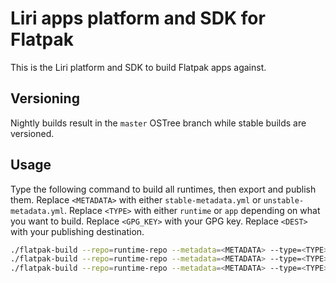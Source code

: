 Liri apps platform and SDK for Flatpak
=====

This is the Liri platform and SDK to build Flatpak apps against.

## Versioning

Nightly builds result in the `master` OSTree branch while stable builds are versioned.

## Usage

Type the following command to build all runtimes, then export and publish them.
Replace `<METADATA>` with either `stable-metadata.yml` or `unstable-metadata.yml`.
Replace `<TYPE>` with either `runtime` or `app` depending on what you want to build.
Replace `<GPG_KEY>` with your GPG key.
Replace `<DEST>` with your publishing destination.

```sh
./flatpak-build --repo=runtime-repo --metadata=<METADATA> --type=<TYPE> build
./flatpak-build --repo=runtime-repo --metadata=<METADATA> --type=<TYPE> export --gpg-key=<GPG_KEY>
./flatpak-build --repo=runtime-repo --metadata=<METADATA> --type=<TYPE> sync --gpg-key=<GPG_KEY> --dest=<DEST>
```
